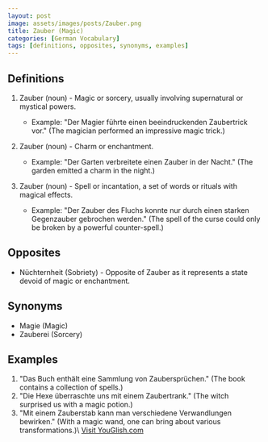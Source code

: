 ```yaml
---
layout: post
image: assets/images/posts/Zauber.png
title: Zauber (Magic)
categories: [German Vocabulary]
tags: [definitions, opposites, synonyms, examples]
---
```


## Definitions
1. Zauber (noun) - Magic or sorcery, usually involving supernatural or mystical powers.
   - Example: "Der Magier führte einen beeindruckenden Zaubertrick vor." (The magician performed an impressive magic trick.)
   
2. Zauber (noun) - Charm or enchantment.
   - Example: "Der Garten verbreitete einen Zauber in der Nacht." (The garden emitted a charm in the night.)
   
3. Zauber (noun) - Spell or incantation, a set of words or rituals with magical effects.
   - Example: "Der Zauber des Fluchs konnte nur durch einen starken Gegenzauber gebrochen werden." (The spell of the curse could only be broken by a powerful counter-spell.)

## Opposites
- Nüchternheit (Sobriety) - Opposite of Zauber as it represents a state devoid of magic or enchantment.

## Synonyms
- Magie (Magic)
- Zauberei (Sorcery)

## Examples
1. "Das Buch enthält eine Sammlung von Zaubersprüchen." (The book contains a collection of spells.)
2. "Die Hexe überraschte uns mit einem Zaubertrank." (The witch surprised us with a magic potion.)
3. "Mit einem Zauberstab kann man verschiedene Verwandlungen bewirken." (With a magic wand, one can bring about various transformations.)\ <a id="yg-widget-0" class="youglish-widget" data-query="Zauber" data-lang="german" data-components="8412" data-auto-start="0" data-bkg-color="theme_light" data-title="How%20to%20pronounce%20Zauber%20in%20German"  rel="nofollow" href="https://youglish.com">Visit YouGlish.com</a><script async src="https://youglish.com/public/emb/widget.js" charset="utf-8"></script>